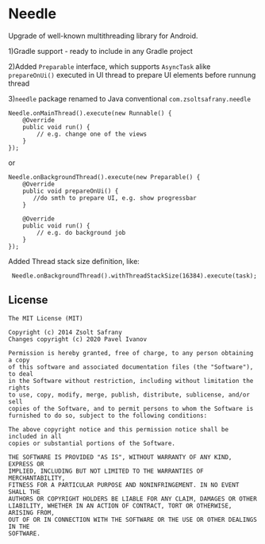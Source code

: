 Needle
=======

Upgrade of well-known multithreading library for Android.

1)Gradle support - ready to include in any Gradle project

2)Added `Preparable` interface, which supports `AsyncTask` alike `prepareOnUi()` executed in UI 
     thread to prepare UI elements before runnung thread 

3)`needle` package renamed to Java conventional `com.zsoltsafrany.needle` 

    Needle.onMainThread().execute(new Runnable() {
        @Override
        public void run() {
            // e.g. change one of the views
        }
    });

or

    Needle.onBackgroundThread().execute(new Preparable() {
        @Override
        public void prepareOnUi() {
           //do smth to prepare UI, e.g. show progressbar
        }
        
        @Override
        public void run() {
            // e.g. do background job
        }
    });

Added Thread stack size definition, like:

     Needle.onBackgroundThread().withThreadStackSize(16384).execute(task);

License
--------

    The MIT License (MIT)

    Copyright (c) 2014 Zsolt Safrany
    Changes copyright (c) 2020 Pavel Ivanov

    Permission is hereby granted, free of charge, to any person obtaining a copy
    of this software and associated documentation files (the "Software"), to deal
    in the Software without restriction, including without limitation the rights
    to use, copy, modify, merge, publish, distribute, sublicense, and/or sell
    copies of the Software, and to permit persons to whom the Software is
    furnished to do so, subject to the following conditions:
    
    The above copyright notice and this permission notice shall be included in all
    copies or substantial portions of the Software.
    
    THE SOFTWARE IS PROVIDED "AS IS", WITHOUT WARRANTY OF ANY KIND, EXPRESS OR
    IMPLIED, INCLUDING BUT NOT LIMITED TO THE WARRANTIES OF MERCHANTABILITY,
    FITNESS FOR A PARTICULAR PURPOSE AND NONINFRINGEMENT. IN NO EVENT SHALL THE
    AUTHORS OR COPYRIGHT HOLDERS BE LIABLE FOR ANY CLAIM, DAMAGES OR OTHER
    LIABILITY, WHETHER IN AN ACTION OF CONTRACT, TORT OR OTHERWISE, ARISING FROM,
    OUT OF OR IN CONNECTION WITH THE SOFTWARE OR THE USE OR OTHER DEALINGS IN THE
    SOFTWARE.
